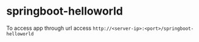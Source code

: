 # springboot-helloworld
To access app through url access `http://<server-ip>:<port>/springboot-helloworld`                                                                                           


